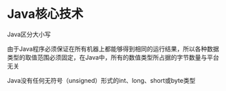 # Java核心技术

Java区分大小写

由于Java程序必须保证在所有机器上都能够得到相同的运行结果，所以各种数据类型的取值范围必须固定，在Java中，所有的数值类型所占据的字节数量与平台无关

Java没有任何无符号（unsigned）形式的int、long、short或byte类型